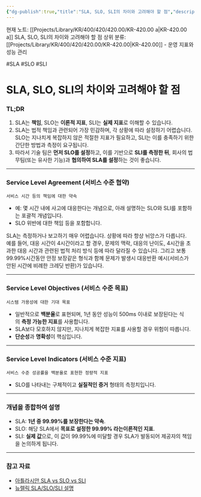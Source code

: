 ```yaml
---
{"dg-publish":true,"title":"SLA, SLO, SLI의 차이와 고려해야 할 점","description":"서비스를 하면서 고려해야하는 SLA, SLO, SLI에 대한 개념과 설정시 주의해야할 점에 대해 알아봅니다. 가장중요한 것은 법적책임이 생기는 SLA이지만 이를 설계하기 위해서는 간단 하고 명확한 SLO설정과 실제 SLI측정이 선행돼야합니다.","permalink":"/projects/library/kr/400/420/420-00/kr-420-00-a/","dgPassFrontmatter":true,"noteIcon":"0","created":"2024-11-19T14:49:33.907+09:00","updated":"2024-11-19T15:51:04.813+09:00"}
---
```


현재 노트: [[Projects/Library/KR/400/420/420.00/KR-420.00 a\|KR-420.00 a]] SLA, SLO, SLI의 차이와 고려해야 할 점
상위 분류: [[Projects/Library/KR/400/420/420.00/KR-420.00\|KR-420.00]] - 운영 지표와 성능 관리


#SLA #SLO #SLI
# SLA, SLO, SLI의 차이와 고려해야 할 점

### TL;DR

1. SLA는 **책임**, SLO는 **이론적 지표**, SLI는 **실제 지표**로 이해할 수 있습니다.
2. SLA는 법적 책임과 관련되어 가장 민감하며, 각 상황에 따라 설정하기 어렵습니다. SLO는 지나치게 복잡하지 않은 적절한 지표가 필요하고, SLI는 이를 충족하기 위한 간단한 방법과 측정이 요구됩니다.
3. 따라서 기술 팀은 **먼저 SLO를 설정**하고, 이를 기반으로 **SLI를 측정한 뒤**, 회사의 법무팀(또는 유사한 기능)과 **협의하여 SLA를 설정**하는 것이 좋습니다.

---

### **Service Level Agreement (서비스 수준 협약)**

`서비스 시간 등의 책임에 대한 약속`

- 예: 몇 시간 내에 사고에 대응한다는 개념으로, 아래 설명하는 SLO와 SLI를 포함하는 포괄적 개념입니다.
- SLO 위반에 대한 책임 등을 포함합니다.

SLA는 측정하거나 보고하기 매우 어렵습니다. 상황에 따라 항상 뉘앙스가 다릅니다.  
예를 들어, 대응 시간이 4시간이라고 할 경우, 문제의 맥락, 대응의 난이도, 4시간을 초과한 대응 시간과 관련된 법적 처리 방식 등에 따라 달라질 수 있습니다.
그리고 보통 99.99%시간동안 안정 보장같은 형식과 함께 문제가 발생시 대응반환 예시(서비스가 안된 시간에 비례한 크레딧 반환)가 있습니다.

---

### **Service Level Objectives (서비스 수준 목표)**

`시스템 가용성에 대한 기대 목표`

- 일반적으로 **백분율**로 표현되며, 1년 동안 성능이 500ms 이내로 보장된다는 식의 **측정 가능한 지표**를 사용합니다.
- SLA보다 모호하지 않지만, 지나치게 복잡한 지표를 사용할 경우 위험이 따릅니다.
- **단순성**과 **명확성**이 핵심입니다.

---

### **Service Level Indicators (서비스 수준 지표)**

`서비스 수준 성공률을 백분율로 표현한 정량적 지표`

- SLO를 나타내는 구체적이고 **실질적인 증거** 형태의 측정치입니다.

---

### **개념을 종합하여 설명**

- SLA: **1년 중 99.99%를 보장한다는 약속**.
- SLO: 해당 SLA에서 **목표로 설정한 99.99% 라는이론적인 지표**.
- SLI: **실제 값**으로, 이 값이 99.99%에 미달할 경우 SLA가 발동되어 제공자의 책임을 논의하게 됩니다.

---

### 참고 자료

- [아틀라시안 SLA vs SLO vs SLI](https://www.atlassian.com/ko/incident-management/kpis/sla-vs-slo-vs-sli)
- [뉴렐릭 SLA/SLO/SLI 설명](https://newrelic.com/kr/blog/best-practices/what-are-slos-slis-slas#toc-sli-)